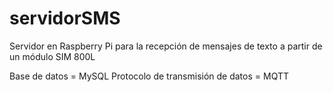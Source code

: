 # servidorSMS
Servidor en Raspberry Pi para la recepción de mensajes de texto a partir de un módulo SIM 800L

Base de datos = MySQL
Protocolo de transmisión de datos = MQTT
